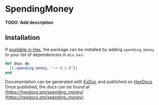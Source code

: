 # SpendingMoney

**TODO: Add description**

## Installation

If [available in Hex](https://hex.pm/docs/publish), the package can be installed
by adding `spending_money` to your list of dependencies in `mix.exs`:

```elixir
def deps do
  [{:spending_money, "~> 0.1.0"}]
end
```

Documentation can be generated with [ExDoc](https://github.com/elixir-lang/ex_doc)
and published on [HexDocs](https://hexdocs.pm). Once published, the docs can
be found at [https://hexdocs.pm/spending_money](https://hexdocs.pm/spending_money).

